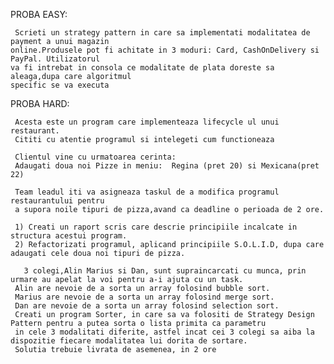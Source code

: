 PROBA EASY:

     Scrieti un strategy pattern in care sa implementati modalitatea de payment a unui magazin
    online.Produsele pot fi achitate in 3 moduri: Card, CashOnDelivery si PayPal. Utilizatorul 
    va fi intrebat in consola ce modalitate de plata doreste sa aleaga,dupa care algoritmul
    specific se va executa

PROBA HARD:

     Acesta este un program care implementeaza lifecycle ul unui restaurant.
     Cititi cu atentie programul si intelegeti cum functioneaza

     Clientul vine cu urmatoarea cerinta:
     Adaugati doua noi Pizze in meniu:  Regina (pret 20) si Mexicana(pret 22)

     Team leadul iti va asigneaza taskul de a modifica programul restaurantului pentru
     a supora noile tipuri de pizza,avand ca deadline o perioada de 2 ore.

     1) Creati un raport scris care descrie principiile incalcate in structura acestui program.
     2) Refactorizati programul, aplicand principiile S.O.L.I.D, dupa care adaugati cele doua noi tipuri de pizza.

       3 colegi,Alin Marius si Dan, sunt supraincarcati cu munca, prin urmare au apelat la voi pentru a-i ajuta cu un task.
     Alin are nevoie de a sorta un array folosind bubble sort.
     Marius are nevoie de a sorta un array folosind merge sort.
     Dan are nevoie de a sorta un array folosind selection sort.
     Creati un program Sorter, in care sa va folositi de Strategy Design Pattern pentru a putea sorta o lista primita ca parametru
     in cele 3 modalitati diferite, astfel incat cei 3 colegi sa aiba la dispozitie fiecare modalitatea lui dorita de sortare.
     Solutia trebuie livrata de asemenea, in 2 ore

